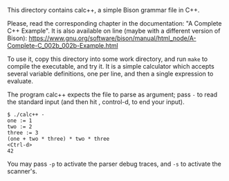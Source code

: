 This directory contains calc++, a simple Bison grammar file in C++.

Please, read the corresponding chapter in the documentation: "A Complete C++
Example".  It is also available on line (maybe with a different version of
Bison):
https://www.gnu.org/software/bison/manual/html_node/A-Complete-C_002b_002b-Example.html

To use it, copy this directory into some work directory, and run `make` to
compile the executable, and try it.  It is a simple calculator which accepts
several variable definitions, one per line, and then a single expression to
evaluate.

The program calc++ expects the file to parse as argument; pass `-` to read
the standard input (and then hit <Ctrl-d>, control-d, to end your input).

```
$ ./calc++ -
one := 1
two := 2
three := 3
(one + two * three) * two * three
<Ctrl-d>
42
```

You may pass `-p` to activate the parser debug traces, and `-s` to activate
the scanner's.

<!---

Local Variables:
fill-column: 76
ispell-dictionary: "american"
End:

Copyright (C) 2018 Free Software Foundation, Inc.

This file is part of Bison, the GNU Compiler Compiler.

This program is free software: you can redistribute it and/or modify
it under the terms of the GNU General Public License as published by
the Free Software Foundation, either version 3 of the License, or
(at your option) any later version.

This program is distributed in the hope that it will be useful,
but WITHOUT ANY WARRANTY; without even the implied warranty of
MERCHANTABILITY or FITNESS FOR A PARTICULAR PURPOSE.  See the
GNU General Public License for more details.

You should have received a copy of the GNU General Public License
along with this program.  If not, see <http://www.gnu.org/licenses/>.

# LocalWords:  mfcalc calc parsers yy MERCHANTABILITY Ctrl ispell american
--->
